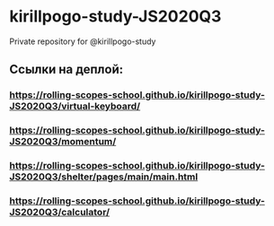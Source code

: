 # kirillpogo-study-JS2020Q3
Private repository for @kirillpogo-study

## Ссылки на деплой:
### https://rolling-scopes-school.github.io/kirillpogo-study-JS2020Q3/virtual-keyboard/
### https://rolling-scopes-school.github.io/kirillpogo-study-JS2020Q3/momentum/
### https://rolling-scopes-school.github.io/kirillpogo-study-JS2020Q3/shelter/pages/main/main.html
### https://rolling-scopes-school.github.io/kirillpogo-study-JS2020Q3/calculator/
